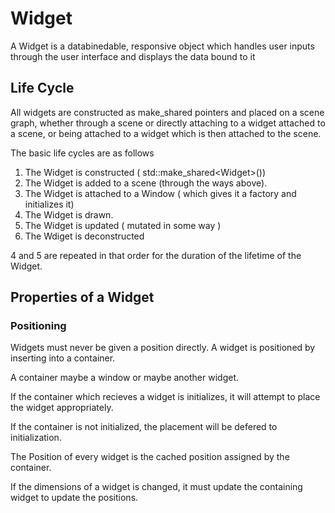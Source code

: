 # Widget

A Widget is a databinedable, responsive object which handles user inputs through the user interface and displays the data bound to it

## Life Cycle

All widgets are constructed as make_shared pointers and placed on a scene graph, whether through a scene or directly attaching to a widget attached to a scene, or being attached to a widget which is then attached to the scene.

The basic life cycles are as follows

1. The Widget is constructed ( std::make_shared\<Widget>())
2. The Widget is added to a scene (through the ways above).
3. The Widget is attached to a Window ( which gives it a factory and initializes it)
4. The Widget is drawn.
5. The Widget is updated ( mutated in some way )
6. The Wdiget is deconstructed

4 and 5 are repeated in that order for the duration of the lifetime of the Widget.

## Properties of a Widget

### Positioning

Widgets must never be given a position directly. A widget is positioned by inserting into a container. 

A container maybe a window or maybe another widget.

If the container which recieves a widget is initializes, it will attempt to place the widget appropriately. 

If the container is not initialized, the placement will be defered to initialization.

The Position of every widget is the cached position assigned by the container. 

If the dimensions of a widget is changed, it must update the containing widget to update the positions.

